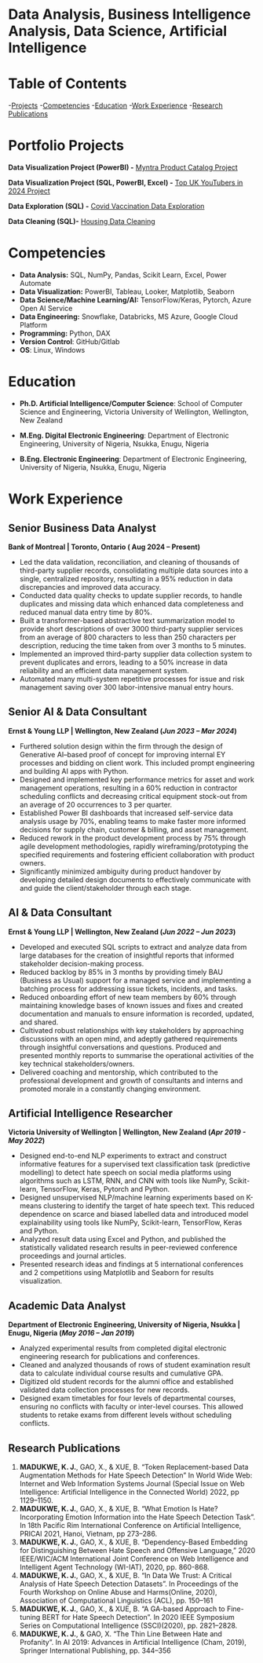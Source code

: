 # Data Analysis, Business Intelligence Analysis, Data Science, Artificial Intelligence

# Table of Contents
-[Projects](#projects)
-[Competencies](#competencies)
-[Education](#education)
-[Work Experience](#work-experience)
-[Research Publications](#research-publications)

# Portfolio Projects
**Data Visualization Project (PowerBI) -** [ Myntra Product Catalog Project](https://github.com/Kosisochi/DataAnalysisPortfolio/tree/main/Myntra%20Product%20Catalog%20Project)

**Data Visualization Project (SQL, PowerBI, Excel) -** [Top UK YouTubers in 2024 Project](https://github.com/Kosisochi/DataAnalysisPortfolio/tree/main/Top%20UK%20YouTubers%20Project)

**Data Exploration (SQL) -** [Covid Vaccination Data Exploration](https://github.com/Kosisochi/DataAnalysisPortfolio/blob/main/Covid%20Vaccination%20Data%20Exploration%20in%20SQL.sql)

**Data Cleaning (SQL)-** [Housing Data Cleaning](https://github.com/Kosisochi/DataAnalysisPortfolio/blob/main/Housing%20Data%20Cleaning%20SQL.sql)

# Competencies
- **Data Analysis:** SQL, NumPy, Pandas, Scikit Learn, Excel, Power Automate
- **Data Visualization:** PowerBI, Tableau, Looker, Matplotlib, Seaborn
- **Data Science/Machine Learning/AI:** TensorFlow/Keras, Pytorch, Azure Open AI Service
- **Data Engineering:** Snowflake, Databricks, MS Azure, Google Cloud Platform
- **Programming:** Python, DAX
- **Version Control**: GitHub/Gitlab
- **OS**: Linux, Windows


# Education
- **Ph.D. Artificial Intelligence/Computer Science**: School of Computer Science and Engineering, Victoria University of Wellington, Wellington, New Zealand

- **M.Eng. Digital Electronic Engineering**: Department of Electronic Engineering, University of Nigeria, Nsukka, Enugu, Nigeria

- **B.Eng. Electronic Engineering**: Department of Electronic Engineering, University of Nigeria, Nsukka, Enugu, Nigeria 


# Work Experience
## **Senior Business Data Analyst**

**Bank of Montreal | Toronto, Ontario	( Aug 2024 – Present)**
- Led the data validation, reconciliation, and cleaning of thousands of third-party supplier records, consolidating multiple data sources into a single, centralized repository, resulting in a 95% reduction in data discrepancies and improved data accuracy.
- Conducted data quality checks to update supplier records, to handle duplicates and missing data which enhanced data completeness and reduced manual data entry time by 80%.
- Built a transformer-based abstractive text summarization model to provide short descriptions of over 3000 third-party supplier services from an average of 800 characters to less than 250 characters per description, reducing the time taken from over 3 months to 5 minutes. 
- Implemented an improved third-party supplier data collection system to prevent duplicates and errors, leading to a 50% increase in data reliability and an efficient data management system.
- 	Automated many multi-system repetitive processes for issue and risk management saving over 300 labor-intensive manual entry hours.

  
## **Senior AI & Data Consultant**

**Ernst & Young LLP | Wellington, New Zealand	(_Jun 2023 – Mar 2024_)**
-	Furthered solution design within the firm through the design of Generative AI–based proof of concept for improving internal EY processes and bidding on client work. This included prompt engineering and building AI apps with Python.
-	Designed and implemented key performance metrics for asset and work management operations, resulting in a 60% reduction in contractor scheduling conflicts and decreasing critical equipment stock-out from an average of 20 occurrences to 3 per quarter.
-	Established Power BI dashboards that increased self-service data analysis usage by 70%, enabling teams to make faster more informed decisions for supply chain, customer & billing, and asset management. 
-	Reduced rework in the product development process by 75% through agile development methodologies, rapidly wireframing/prototyping the specified requirements and fostering efficient collaboration with product owners.
-	Significantly minimized ambiguity during product handover by developing detailed design documents to effectively communicate with and guide the client/stakeholder through each stage.


## **AI & Data Consultant**

**Ernst & Young LLP | Wellington, New Zealand	(_Jun 2022 – Jun 2023_)**
- Developed and executed SQL scripts to extract and analyze data from large databases for the creation of insightful reports that informed stakeholder decision-making process.
- Reduced backlog by 85% in 3 months by providing timely BAU (Business as Usual) support for a managed service and implementing a batching process for addressing issue tickets, incidents, and tasks.
- Reduced onboarding effort of new team members by 60% through maintaining knowledge bases of known issues and fixes and created documentation and manuals to ensure information is recorded, updated, and shared.
- Cultivated robust relationships with key stakeholders by approaching discussions with an open mind, and adeptly gathered requirements through insightful conversations and questions. Produced and presented monthly reports to summarise the operational activities of the key technical stakeholders/owners. 
- Delivered coaching and mentorship, which contributed to the professional development and growth of consultants and interns and promoted morale in a constantly changing environment.



## **Artificial Intelligence Researcher** 

**Victoria University of Wellington | Wellington, New Zealand (_Apr 2019 - May 2022_)**
- Designed end-to-end NLP experiments to extract and construct informative features for a supervised text classification task (predictive modelling) to detect hate speech on social media platforms using algorithms such as LSTM, RNN, and CNN with tools like NumPy, Scikit-learn, TensorFlow, Keras, Pytorch and Python.
- Designed unsupervised NLP/machine learning experiments based on K-means clustering to identify the target of hate speech text. This reduced dependence on scarce and biased labelled data and introduced model explainability using tools like NumPy, Scikit-learn, TensorFlow, Keras and Python.
- Analyzed result data using Excel and Python, and published the statistically validated research results in peer-reviewed conference proceedings and journal articles.
- Presented research ideas and findings at 5 international conferences and 2 competitions using Matplotlib and Seaborn for results visualization.



## **Academic Data Analyst**

**Department of Electronic Engineering, University of Nigeria, Nsukka | Enugu, Nigeria	(_May 2016 – Jan 2019_)**
- Analyzed experimental results from completed digital electronic engineering research for publications and conferences. 
- Cleaned and analyzed thousands of rows of student examination result data to calculate individual course results and cumulative GPA.
- Digitized old student records for the alumni office and established validated data collection processes for new records.
- Designed exam timetables for four levels of departmental courses, ensuring no conflicts with faculty or inter-level courses. This allowed students to retake exams from different levels without scheduling conflicts.


## Research Publications
1. **MADUKWE, K. J.**, GAO, X., & XUE, B. “Token Replacement-based
Data Augmentation Methods for Hate Speech Detection” In World
Wide Web: Internet and Web Information Systems Journal (Special
Issue on Web Intelligence: Artificial Intelligence in the Connected
World) 2022, pp 1129–1150.
2. **MADUKWE, K. J.**, GAO, X., & XUE, B. “What Emotion Is Hate?
Incorporating Emotion Information into the Hate Speech Detection
Task”. In 18th Pacific Rim International Conference on Artificial
Intelligence, PRICAI 2021, Hanoi, Vietnam, pp 273–286.
3. **MADUKWE, K. J.**, GAO, X., & XUE, B. “Dependency-Based
Embedding for Distinguishing Between Hate Speech and Offensive
Language,” 2020 IEEE/WIC/ACM International Joint Conference
on Web Intelligence and Intelligent Agent Technology (WI-IAT),
2020, pp. 860-868.
4. **MADUKWE, K. J.**, GAO, X., & XUE, B. “In Data We Trust: A Critical
Analysis of Hate Speech Detection Datasets”. In Proceedings of
the Fourth Workshop on Online Abuse and Harms(Online, 2020),
Association of Computational Linguistics (ACL), pp. 150–161
5. **MADUKWE, K. J.**, GAO, X., & XUE, B. “A GA-based Approach
to Fine-tuning BERT for Hate Speech Detection”. In 2020 IEEE
Symposium Series on Computational Intelligence (SSCI)(2020), pp.
2821–2828.
6. **MADUKWE, K. J.**, & GAO, X. “The Thin Line Between Hate and
Profanity”. In AI 2019: Advances in Artificial Intelligence (Cham,
2019), Springer International Publishing, pp. 344–356
